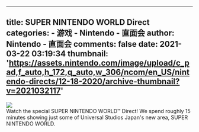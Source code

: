 
---
title: SUPER NINTENDO WORLD Direct
categories: 
    - 游戏
    - Nintendo - 直面会
author: Nintendo - 直面会
comments: false
date: 2021-03-22 03:19:34
thumbnail: 'https://assets.nintendo.com/image/upload/c_pad,f_auto,h_172,q_auto,w_306/ncom/en_US/nintendo-directs/12-18-2020/archive-thumbnail?v=2021032117'
---

<div>   
<img src="https://assets.nintendo.com/image/upload/c_pad,f_auto,h_172,q_auto,w_306/ncom/en_US/nintendo-directs/12-18-2020/archive-thumbnail?v=2021032117" referrerpolicy="no-referrer"><br>Watch the special SUPER NINTENDO WORLD™ Direct! We spend roughly 15 minutes showing just some of Universal Studios Japan's new area, SUPER NINTENDO WORLD.   
</div>
            